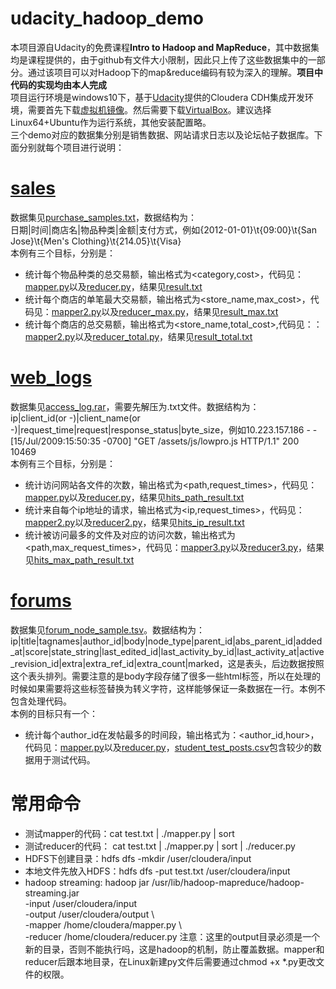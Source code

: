 # udacity_hadoop_demo
本项目源自Udacity的免费课程**Intro to Hadoop and MapReduce**，其中数据集均是课程提供的，由于github有文件大小限制，因此只上传了这些数据集中的一部分。通过该项目可以对Hadoop下的map&reduce编码有较为深入的理解。**项目中代码的实现均由本人完成**<br>
项目运行环境是windows10下，基于[Udacity](https://classroom.udacity.com/courses/ud617)提供的Cloudera CDH集成开发环境，需要首先下载[虚拟机镜像](http://content.udacity-data.com/courses/ud617/Cloudera-Udacity-Training-VM-4.1.1.c.zip)。然后需要下载[VirtualBox](https://download.virtualbox.org/virtualbox/5.2.12/VirtualBox-5.2.12-12-122591.-Win.exe)。建议选择Linux64+Ubuntu作为运行系统，其他安装配置略。<br>
三个demo对应的数据集分别是销售数据、网站请求日志以及论坛帖子数据库。下面分别就每个项目进行说明：<br>
# [sales](https://github.com/NiuCoder/udacity_hadoop_demo/tree/master/sales)
数据集见[purchase_samples.txt](https://github.com/NiuCoder/udacity_hadoop_demo/blob/master/sales/purchase_sample.txt)，数据结构为：<br>
日期|时间|商店名|物品种类|金额|支付方式，例如{2012-01-01}\t{09:00}\t{San Jose}\t{Men's Clothing}\t{214.05}\t{Visa}<br>
本例有三个目标，分别是：<br>
- 统计每个物品种类的总交易额，输出格式为<category,cost>，代码见：[mapper.py](https://github.com/NiuCoder/udacity_hadoop_demo/blob/master/sales/mapper.py)以及[reducer.py](https://github.com/NiuCoder/udacity_hadoop_demo/blob/master/sales/reducer.py)，结果见[result.txt](https://github.com/NiuCoder/udacity_hadoop_demo/blob/master/sales/result.txt)
- 统计每个商店的单笔最大交易额，输出格式为<store_name,max_cost>，代码见：[mapper2.py](https://github.com/NiuCoder/udacity_hadoop_demo/blob/master/sales/mapper2.py)以及[reducer_max.py](https://github.com/NiuCoder/udacity_hadoop_demo/blob/master/sales/reducer.py)，结果见[result_max.txt](https://github.com/NiuCoder/udacity_hadoop_demo/blob/master/sales/result_max.txt)
- 统计每个商店的总交易额，输出格式为<store_name,total_cost>,代码见：：[mapper2.py](https://github.com/NiuCoder/udacity_hadoop_demo/blob/master/sales/mapper2.py)以及[reducer_total.py](https://github.com/NiuCoder/udacity_hadoop_demo/blob/master/sales/reducer_total.py)，结果见[result_total.txt](https://github.com/NiuCoder/udacity_hadoop_demo/blob/master/sales/result_total.txt)

# [web_logs](https://github.com/NiuCoder/udacity_hadoop_demo/tree/master/web_logs)
数据集见[access_log.rar](https://github.com/NiuCoder/udacity_hadoop_demo/blob/master/web_logs/access_log.rar)，需要先解压为.txt文件。数据结构为：<br>
ip|client_id(or -)|client_name(or -)|request_time|request|response_status|byte_size，例如10.223.157.186 - - [15/Jul/2009:15:50:35 -0700] "GET /assets/js/lowpro.js HTTP/1.1" 200 10469<br>
本例有三个目标，分别是：<br>
- 统计访问网站各文件的次数，输出格式为<path,request_times>，代码见：[mapper.py](https://github.com/NiuCoder/udacity_hadoop_demo/blob/master/web_logs/mapper.py)以及[reducer.py](https://github.com/NiuCoder/udacity_hadoop_demo/blob/master/web_logs/reducer.py)，结果见[hits_path_result.txt](https://github.com/NiuCoder/udacity_hadoop_demo/blob/master/web_logs/hits_path_result.txt)
- 统计来自每个ip地址的请求，输出格式为<ip,request_times>，代码见：[mapper2.py](https://github.com/NiuCoder/udacity_hadoop_demo/blob/master/web_logs/mapper2.py)以及[reducer2.py](https://github.com/NiuCoder/udacity_hadoop_demo/blob/master/web_logs/reducer2.py)，结果见[hits_ip_result.txt](https://github.com/NiuCoder/udacity_hadoop_demo/blob/master/web_logs/hits_ip_result.txt)
- 统计被访问最多的文件及对应的访问次数，输出格式为<path,max_request_times>，代码见：[mapper3.py](https://github.com/NiuCoder/udacity_hadoop_demo/blob/master/web_logs/mapper3.py)以及[reducer3.py](https://github.com/NiuCoder/udacity_hadoop_demo/blob/master/web_logs/reducer3.py)，结果见[hits_max_path_result.txt](https://github.com/NiuCoder/udacity_hadoop_demo/blob/master/web_logs/hits_max_path_result.txt)

# [forums](https://github.com/NiuCoder/udacity_hadoop_demo/tree/master/forms)
数据集见[forum_node_sample.tsv](https://github.com/NiuCoder/udacity_hadoop_demo/blob/master/forms/forum_node_sample.tsv)。数据结构为：<br>
ip|title|tagnames|author_id|body|node_type|parent_id|abs_parent_id|added_at|score|state_string|last_edited_id|last_activity_by_id|last_activity_at|active_revision_id|extra|extra_ref_id|extra_count|marked，这是表头，后边数据按照这个表头排列。需要注意的是body字段存储了很多一些html标签，所以在处理的时候如果需要将这些标签替换为转义字符，这样能够保证一条数据在一行。本例不包含处理代码。<br>
本例的目标只有一个：<br>
- 统计每个author_id在发帖最多的时间段，输出格式为：<author_id,hour>，代码见：[mapper.py](https://github.com/NiuCoder/udacity_hadoop_demo/blob/master/forms/mapper.py)以及[reducer.py](https://github.com/NiuCoder/udacity_hadoop_demo/blob/master/forms/reducer.py)，[student_test_posts.csv](https://github.com/NiuCoder/udacity_hadoop_demo/blob/master/forms/student_test_posts.csv)包含较少的数据用于测试代码。

# 常用命令
- 测试mapper的代码：cat test.txt | ./mapper.py | sort
- 测试reducer的代码： cat test.txt | ./mapper.py | sort | ./reducer.py
- HDFS下创建目录：hdfs dfs -mkdir /user/cloudera/input
- 本地文件先放入HDFS：hdfs dfs -put test.txt /user/cloudera/input
- hadoop streaming: hadoop jar /usr/lib/hadoop-mapreduce/hadoop-streaming.jar \
   -input /user/cloudera/input \
   -output /user/cloudera/output \   
   -mapper /home/cloudera/mapper.py \   
   -reducer /home/cloudera/reducer.py
注意：这里的output目录必须是一个新的目录，否则不能执行吗，这是hadoop的机制，防止覆盖数据。mapper和reducer后跟本地目录，在Linux新建py文件后需要通过chmod +x \*.py更改文件的权限。
